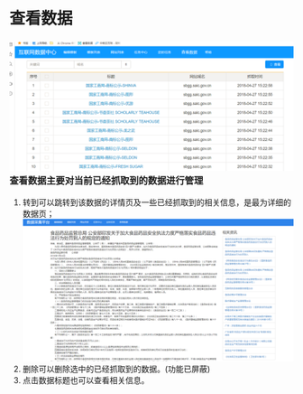 # 查看数据

### ![](/assets/viewData.png)查看数据主要对当前已经抓取到的数据进行管理



1. 转到可以跳转到该数据的详情页及一些已经抓取到的相关信息，是最为详细的数据页；![](/assets/dataDetail.png)
2. 删除可以删除选中的已经抓取到的数据。\(功能已屏蔽\)
3. 点击数据标题也可以查看相关信息。



